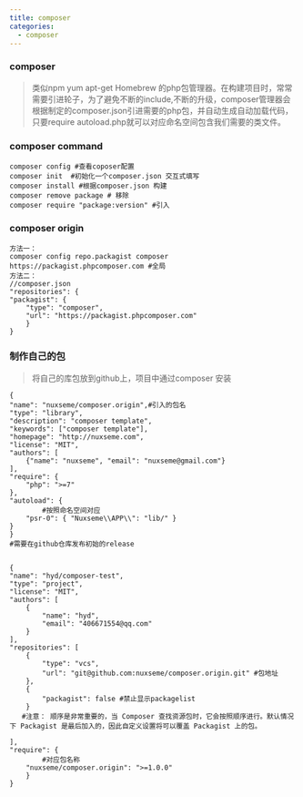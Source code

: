 ```yaml
---
title: composer
categories:
  - composer
---
```



### composer 

>类似npm yum apt-get Homebrew 的php包管理器。在构建项目时，常常需要引进轮子，为了避免不断的include,不断的升级，composer管理器会根据制定的composer.json引进需要的php包，并自动生成自动加载代码，只要require autoload.php就可以对应命名空间包含我们需要的类文件。

### composer command

	composer config #查看coposer配置
	composer init  #初始化一个composer.json 交互式填写
	composer install #根据composer.json 构建
	composer remove package # 移除
	composer require "package:version" #引入
	
<!--more-->
### composer origin 
  	
  	
	方法一：
	composer config repo.packagist composer https://packagist.phpcomposer.com #全局
	方法二：
	//composer.json
	"repositories": {
    "packagist": {
        "type": "composer",
        "url": "https://packagist.phpcomposer.com"
    	}
	}
	
	
### 制作自己的包
>将自己的库包放到github上，项目中通过composer 安装

	
	{
    "name": "nuxseme/composer.origin",#引入的包名
    "type": "library",
    "description": "composer template",
    "keywords": ["composer template"],
    "homepage": "http://nuxseme.com",
    "license": "MIT",
    "authors": [
        {"name": "nuxseme", "email": "nuxseme@gmail.com"}
    ],
    "require": {
        "php": ">=7"
    },
    "autoload": {
    		#按照命名空间对应
        "psr-0": { "Nuxseme\\APP\\": "lib/" }
    }
    }
    #需要在github仓库发布初始的release
    
    
    {
    "name": "hyd/composer-test",
    "type": "project",
    "license": "MIT",
    "authors": [
        {
            "name": "hyd",
            "email": "406671554@qq.com"
        }
    ],
    "repositories": [
        {
            "type": "vcs",
            "url": "git@github.com:nuxseme/composer.origin.git" #包地址
        },
        {
            "packagist": false #禁止显示packagelist
        }
       #注意： 顺序是非常重要的，当 Composer 查找资源包时，它会按照顺序进行。默认情况下 Packagist 是最后加入的，因此自定义设置将可以覆盖 Packagist 上的包。
 
    ],
    "require": {
    		#对应包名称 
        "nuxseme/composer.origin": ">=1.0.0"
    	}
	}

